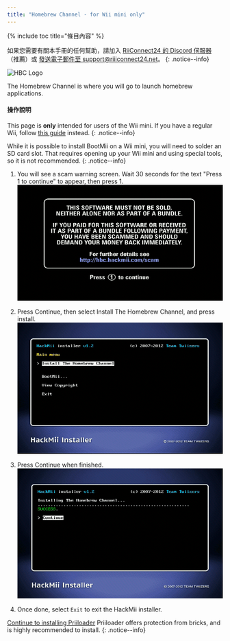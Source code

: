 ```yaml
---
title: "Homebrew Channel - for Wii mini only"
---
```


{% include toc title="條目內容" %}

如果您需要有關本手冊的任何幫助，請加入 [RiiConnect24 的 Discord 伺服器](https://discord.gg/rc24)（推薦）或 [發送電子郵件至 support@riiiconnect24.net](mailto:support@riiiconnect24.net)。
{: .notice--info}

![HBC Logo](/images/hbc.png)

The Homebrew Channel is where you will go to launch homebrew applications.

#### 操作說明
This page is **only** intended for users of the Wii mini. If you have a regular Wii, follow [this guide](hbc) instead.
{: .notice--info}

While it is possible to install BootMii on a Wii mini, you will need to solder an SD card slot. That requires opening up your Wii mini and using special tools, so it is not recommended.
{: .notice--info}

1. You will see a scam warning screen. Wait 30 seconds for the text "Press 1 to continue" to appear, then press 1. ![Scam Screen](/images/Wii/ScamScreen.png)

1. Press Continue, then select Install The Homebrew Channel, and press install. ![Install the Homebrew Channel](/images/Wii/InstallHomebrewChannel.png)

1. Press Continue when finished. ![Success Installing the Homebrew Channel](/images/Wii/SuccessHBC.png)

1. Once done, select `Exit` to exit the HackMii installer.

[Continue to installing Priiloader](priiloader) Priiloader offers protection from bricks, and is highly recommended to install.
{: .notice--info}
